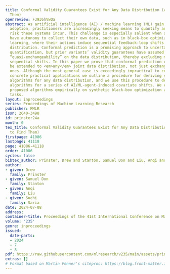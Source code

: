 ```yaml
---
title: Conformal Validity Guarantees Exist for Any Data Distribution (and How to Find
  Them)
openreview: F3936hVwQa
abstract: As artificial intelligence (AI) / machine learning (ML) gain widespread
  adoption, practitioners are increasingly seeking means to quantify and control the
  risk these systems incur. This challenge is especially salient when such systems
  have autonomy to collect their own data, such as in black-box optimization and active
  learning, where their actions induce sequential feedback-loop shifts in the data
  distribution. Conformal prediction is a promising approach to uncertainty and risk
  quantification, but prior variants’ validity guarantees have assumed some form of
  “quasi-exchangeability” on the data distribution, thereby excluding many types of
  sequential shifts. In this paper we prove that conformal prediction can theoretically
  be extended to <em>any</em> joint data distribution, not just exchangeable or quasi-exchangeable
  ones. Although the most general case is exceedingly impractical to compute, for
  concrete practical applications we outline a procedure for deriving specific conformal
  algorithms for any data distribution, and we use this procedure to derive tractable
  algorithms for a series of AI/ML-agent-induced covariate shifts. We evaluate the
  proposed algorithms empirically on synthetic black-box optimization and active learning
  tasks.
layout: inproceedings
series: Proceedings of Machine Learning Research
publisher: PMLR
issn: 2640-3498
id: prinster24a
month: 0
tex_title: Conformal Validity Guarantees Exist for Any Data Distribution (and How
  to Find Them)
firstpage: 41086
lastpage: 41118
page: 41086-41118
order: 41086
cycles: false
bibtex_author: Prinster, Drew and Stanton, Samuel Don and Liu, Anqi and Saria, Suchi
author:
- given: Drew
  family: Prinster
- given: Samuel Don
  family: Stanton
- given: Anqi
  family: Liu
- given: Suchi
  family: Saria
date: 2024-07-08
address:
container-title: Proceedings of the 41st International Conference on Machine Learning
volume: '235'
genre: inproceedings
issued:
  date-parts:
  - 2024
  - 7
  - 8
pdf: https://raw.githubusercontent.com/mlresearch/v235/main/assets/prinster24a/prinster24a.pdf
extras: []
# Format based on Martin Fenner's citeproc: https://blog.front-matter.io/posts/citeproc-yaml-for-bibliographies/
---
```

